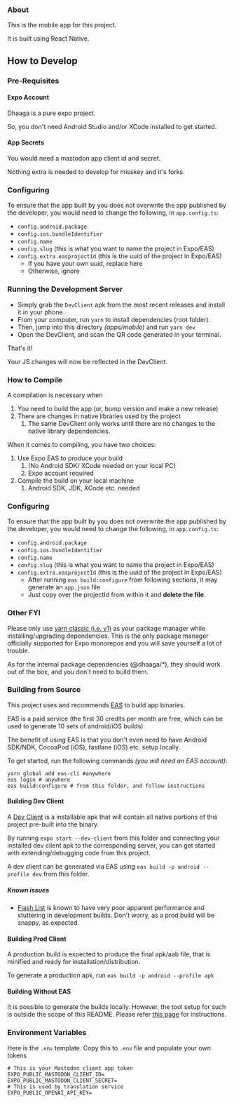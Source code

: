 ### About

This is the mobile app for this project.

It is built using React Native.

## How to Develop

### Pre-Requisites

#### Expo Account

Dhaaga is a pure expo project.

So, you don't need Android Studio and/or
XCode installed to get started.

#### App Secrets

You would need a mastodon app client id and secret.

Nothing extra is needed to develop for misskey and it's forks.

### Configuring

To ensure that the app built by you does not overwrite
the app published by the developer,
you would need to change the following,
in `app.config.ts`:

- `config.android.package`
- `config.ios.bundleIdentifier`
- `config.name`
- `config.slug` (this is what you want to name the project in Expo/EAS)
- `config.extra.easprojectId` (this is the uuid of the project in Expo/EAS)
    - If you have your own uuid, replace here
    - Otherwise, ignore

### Running the Development Server

- Simply grab the `DevClient` apk from the most recent releases and install it
  in your phone.
- From your computer, run `yarn` to install dependencies (root folder).
- Then, jump into this directory *(apps/mobile)* and run `yarn dev`
- Open the DevClient, and scan the QR code generated in your terminal.

That's it!

Your JS changes will now be reflected in the DevClient.

### How to Compile

A compilation is necessary when

1. You need to build the app (or, bump version and make a new release)
2. There are changes in native libraries used by the project
    1. The same DevClient only works until there are no changes to the native
       library dependencies.

When it comes to compiling, you have two choices:

1. Use Expo EAS to produce your build
    1. (No Android SDK/ XCode needed on your
       local PC)
    2. Expo account required
2. Compile the build on your local machine
    1. Android SDK, JDK, XCode etc. needed

### Configuring

To ensure that the app built by you does not overwrite
the app published by the developer,
you would need to change the following,
in `app.config.ts`:

- `config.android.package`
- `config.ios.bundleIdentifier`
- `config.name`
- `config.slug` (this is what you want to name the project in Expo/EAS)
- `config.extra.easprojectId` (this is the uuid of the project in Expo/EAS)
    - After running `eas build:configure` from following sections, it may
      generate an `app.json` file
    - Just copy over the projectId from within it and **delete the file**.

### Other FYI

Please only use [yarn classic (i.e. v1)](https://classic.yarnpkg.com) as your
package manager while installing/upgrading dependencies. This is the only
package manager officially supported for Expo monorepos and you will
save yourself a lot of trouble.

As for the internal package dependencies (@dhaaga/*), they should work out
of the box, and you don't need to build them.

### Building from Source

This project uses and recommends [EAS](https://expo.dev/eas) to build app
binaries.

EAS is a paid service (the first 30 credits per month are free, which
can be used to generate 10 sets of android/iOS builds)

The benefit of using EAS is that you don't even need to have Android SDK/NDK,
CocoaPod (iOS), fastlane (iOS) etc. setup locally.

To get started, run the following commands *(you will need an EAS account)*:

```shell
yarn global add eas-cli #anywhere
eas login # anywhere
eas build:configure # from this folder, and follow instructions
```

#### Building Dev Client

A [Dev Client](https://docs.expo.dev/develop/development-builds/introduction/)
is a installable apk that will contain
all native portions of this project
pre-built into the binary.

By running `expo start --dev-client` from this folder and connecting your
installed dev client apk to the corresponding server,
you can get started with extending/debugging code from this project.

A dev client can be generated via EAS using `eas build -p android --profile
dev` from this folder.

##### Known issues

- [Flash List](https://github.com/Shopify/flash-list) is known to have very
  poor apparent performance and stuttering in development builds. Don't
  worry, as a prod build will be snappy, as expected.

#### Building Prod Client

A production build is expected to produce the final apk/aab file,
that is minified and ready for installation/distribution.

To generate a production apk, run `eas build -p android --profile apk`

#### Building Without EAS

It is possible to generate the builds locally.
However, the tool setup for such is outside the scope of this README.
Please refer [this page](https://docs.expo.dev/build-reference/local-builds/)
for instructions.

### Environment Variables

Here is the `.env` template. Copy this to `.env` file and populate your own
tokens

```shell
# This is your Mastodon client app token
EXPO_PUBLIC_MASTODON_CLIENT_ID=
EXPO_PUBLIC_MASTODON_CLIENT_SECRET=
# This is used by translation service
EXPO_PUBLIC_OPENAI_API_KEY=
```